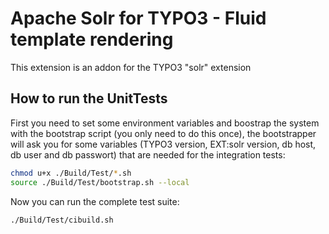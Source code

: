 Apache Solr for TYPO3 - Fluid template rendering
============================================================

This extension is an addon for the TYPO3 "solr" extension

How to run the UnitTests
------------------------

First you need to set some environment variables and boostrap the system with the bootstrap script (you only need to do this once),
the bootstrapper will ask you for some variables (TYPO3 version, EXT:solr version, db host, db user and db passwort) that are needed
for the integration tests:

```bash
chmod u+x ./Build/Test/*.sh
source ./Build/Test/bootstrap.sh --local
```


Now you can run the complete test suite:

```bash
./Build/Test/cibuild.sh
```


